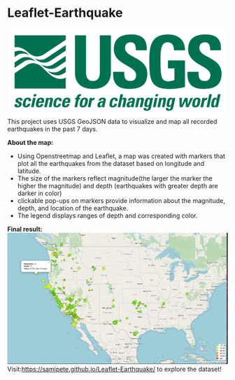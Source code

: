 # Leaflet-Earthquake
![USGS logo](Images/1-Logo.png)
This project uses USGS GeoJSON data to visualize and map all recorded earthquakes in the past 7 days.

**About the map:**

- Using Openstreetmap and Leaflet, a map was created with markers that plot all the earthquakes from the dataset based on longitude and latitude.
- The size of the markers reflect magnitude(the larger the marker the higher the magnitude) and depth (earthquakes with greater depth are darker in color)
- clickable pop-ups on markers provide information about the magnitude, depth, and location of the earthquake.
- The legend displays ranges of depth and corresponding color.

**Final result:**
![map](Images/deployedEQpage.png)
Visit:https://samipete.github.io/Leaflet-Earthquake/ to explore the dataset!

